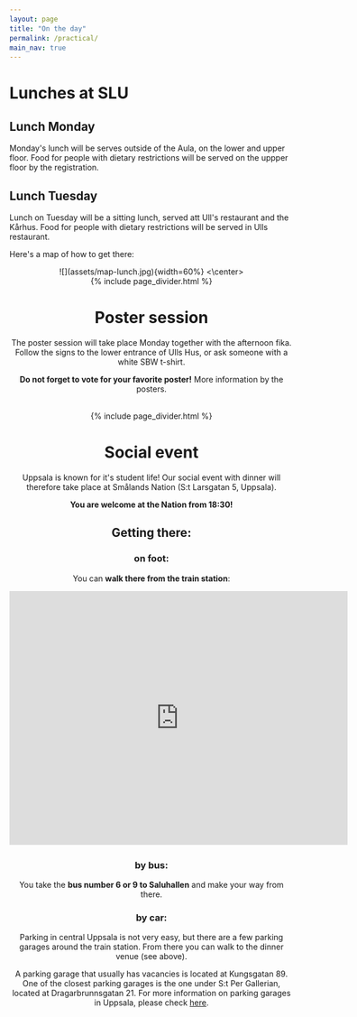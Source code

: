 ```yaml
---
layout: page
title: "On the day"
permalink: /practical/
main_nav: true
---
```


# Lunches at SLU

## Lunch Monday

Monday's lunch will be serves outside of the Aula, on the lower and upper floor. Food for people with dietary restrictions will be served on the uppper floor by the registration. 

## Lunch Tuesday

Lunch on Tuesday will be a sitting lunch, served att Ull's restaurant and the Kårhus. Food for people with dietary restrictions will be served in Ulls restaurant. 

Here's a map of how to get there: 

<center>
![](assets/map-lunch.jpg){width=60%}
<\center>

<br>
 {% include page_divider.html %}


# Poster session

The poster session will take place Monday together with the afternoon fika. Follow the signs to the lower entrance of Ulls Hus, or ask someone with a white SBW t-shirt.

**Do not forget to vote for your favorite poster!** More information by the posters. 




<br>
 {% include page_divider.html %}

# Social event


Uppsala is known for it's student life! Our social event with dinner will therefore take place at Smålands Nation (S:t Larsgatan 5, Uppsala). 

**You are welcome at the Nation from  18:30!**

## Getting there: 

### on foot:

You can **walk there from the train station**:

<iframe src="https://www.google.com/maps/embed?pb=!1m28!1m12!1m3!1d4006.828473007741!2d17.63360160066153!3d59.85886768679718!2m3!1f0!2f0!3f0!3m2!1i1024!2i768!4f13.1!4m13!3e2!4m5!1s0x465fcbf9a0d697b1%3A0x1901cc46b512aff6!2sUppsala%20Centralstation%2C%20753%2021%20Uppsala!3m2!1d59.8581984!2d17.6465417!4m5!1s0x465fcbf401d3ea9f%3A0x54c01ea152e147f4!2sSm%C3%A5lands%20nation%2C%20S%3At%20Larsgatan%205%2C%20753%2011%20Uppsala!3m2!1d59.8591865!2d17.631214399999998!5e0!3m2!1ssv!2sse!4v1730377178084!5m2!1ssv!2sse" width="600" height="450" style="border:0;" allowfullscreen="" loading="lazy" referrerpolicy="no-referrer-when-downgrade"></iframe>

### by bus: 

You take the **bus number 6 or 9 to Saluhallen** and make your way from there. 

### by car: 

Parking in central Uppsala is not very easy, but there are a few parking garages around the train station. From there you can walk to the dinner venue (see above). 

A parking garage that usually has vacancies is located at Kungsgatan 89. One of the closest parking garages is the one under S:t Per Gallerian, located at Dragarbrunnsgatan 21. For more information on parking garages in Uppsala, please check [here](https://www.uppsala.se/globalassets/parkering/dokument---parkering/parkeringskartfolder-2023-m-engelsk-qr.pdf). 
